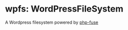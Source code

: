 # wpfs: WordPressFileSystem
A Wordpress filesystem powered by [php-fuse](https://github.com/sj-i/php-fuse)
